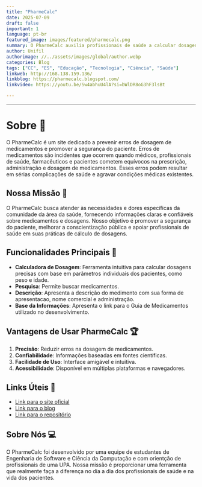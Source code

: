 ```yaml
---
title: "PharmeCalc"
date: 2025-07-09
draft: false
important: 1
language: pt-br
featured_image: images/featured/pharmecalc.png
summary: O PharmeCalc auxilia profissionais de saúde a calcular dosagens de medicamentos com precisão, prevenindo erros e promovendo a segurança do paciente.
author: Unifil
authorimage: //../assets/images/global/author.webp
categories: Blog
tags: ["CC", "ES", "Educação", "Tecnologia", "Ciência", "Saúde"] 
linkweb: http://168.138.159.136/
linkblog: https://pharmecalc.blogspot.com/
linkvideo: https://youtu.be/Sw4abhuU4lA?si=bWlDR8oG3hF3lsBt

---
```


---
# Sobre 💊

O PharmeCalc é um site dedicado a prevenir erros de dosagem de medicamentos e promover a segurança do paciente. Erros de medicamentos são incidentes que ocorrem quando médicos, profissionais de saúde, farmacêuticos e pacientes cometem equívocos na prescrição, administração e dosagem de medicamentos. Esses erros podem resultar em sérias complicações de saúde e agravar condições médicas existentes.

## Nossa Missão 🌟

O PharmeCalc busca atender às necessidades e dores específicas da comunidade da área da saúde, fornecendo informações claras e confiáveis sobre medicamentos e dosagens. Nosso objetivo é promover a segurança do paciente, melhorar a conscientização pública e apoiar profissionais de saúde em suas práticas de cálculo de dosagens.

## Funcionalidades Principais 🚀

- **Calculadora de Dosagem**: Ferramenta intuitiva para calcular dosagens precisas com base em parâmetros individuais dos pacientes, como peso e idade.
- **Pesquisa**: Permite buscar medicamentos.
- **Descrição**: Apresenta a descrição do medimento com sua forma de apresentacao, nome comercial e administração.
- **Base da Informações**: Apresenta o link para o Guia de Medicamentos utilizado no desenvolvimento.

## Vantagens de Usar PharmeCalc 🏆

1. **Precisão**: Reduzir erros na dosagem de medicamentos.
2. **Confiabilidade**: Informações baseadas em fontes científicas.
3. **Facilidade de Uso**: Interface amigável e intuitiva.
4. **Acessibilidade**: Disponível em múltiplas plataformas e navegadores.

## Links Úteis 🔗

- [Link para o site oficial](http://168.138.159.136/)
- [Link para o blog](https://pharmecalc.blogspot.com/)
- [Link para o repositório](https://github.com/el1ziane/pharme_calc)

## Sobre Nós 💻

O PharmeCalc foi desenvolvido por uma equipe de estudantes de Engenharia de Software e Ciência da Computação e com orientção de profissionais de uma UPA. Nossa missão é proporcionar uma ferramenta que realmente faça a diferença no dia a dia dos profissionais de saúde e na vida dos pacientes.





